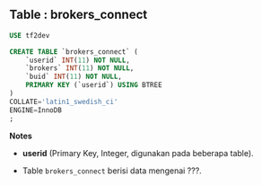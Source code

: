 Table : brokers_connect
-------------------------

```SQL
USE tf2dev

CREATE TABLE `brokers_connect` (
	`userid` INT(11) NOT NULL,
	`brokers` INT(11) NOT NULL,
	`buid` INT(11) NOT NULL,
	PRIMARY KEY (`userid`) USING BTREE
)
COLLATE='latin1_swedish_ci'
ENGINE=InnoDB
;
```
__Notes__

+ __userid__ (Primary Key, Integer, digunakan pada beberapa table).

+ Table `brokers_connect` berisi data mengenai ???.


